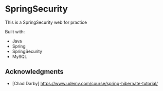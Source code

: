 # SpringSecurity

This is a SpringSecurity web for practice 

Built with:

- Java
- Spring
- SpringSecurity 
- MySQL   

## Acknowledgments

* [Chad Darby] https://www.udemy.com/course/spring-hibernate-tutorial/ 
